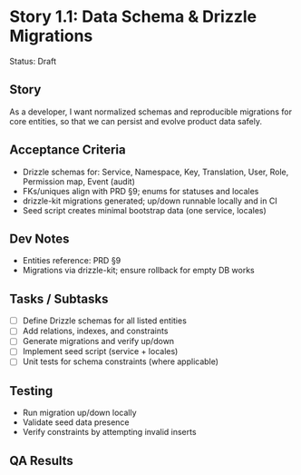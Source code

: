 # Story 1.1: Data Schema & Drizzle Migrations

Status: Draft

## Story

As a developer,
I want normalized schemas and reproducible migrations for core entities,
so that we can persist and evolve product data safely.

## Acceptance Criteria

- Drizzle schemas for: Service, Namespace, Key, Translation, User, Role, Permission map, Event (audit)
- FKs/uniques align with PRD §9; enums for statuses and locales
- drizzle-kit migrations generated; up/down runnable locally and in CI
- Seed script creates minimal bootstrap data (one service, locales)

## Dev Notes

- Entities reference: PRD §9
- Migrations via drizzle-kit; ensure rollback for empty DB works

## Tasks / Subtasks

- [ ] Define Drizzle schemas for all listed entities
- [ ] Add relations, indexes, and constraints
- [ ] Generate migrations and verify up/down
- [ ] Implement seed script (service + locales)
- [ ] Unit tests for schema constraints (where applicable)

## Testing

- Run migration up/down locally
- Validate seed data presence
- Verify constraints by attempting invalid inserts

## QA Results
